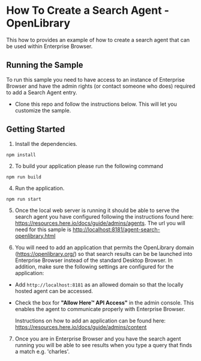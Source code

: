 # How To Create a Search Agent - OpenLibrary

This how to provides an example of how to create a search agent that can be used within Enterprise Browser.

## Running the Sample

To run this sample you need to have access to an instance of Enterprise Browser and have the admin rights (or contact someone who does) required to add a Search Agent entry.

- Clone this repo and follow the instructions below. This will let you customize the sample.

## Getting Started

1. Install the dependencies.

```shell
npm install
```

2. To build your application please run the following command

```shell
npm run build
```

4. Run the application.

```shell
npm run start
```

5. Once the local web server is running it should be able to serve the search agent you have configured following the instructions found here: <https://resources.here.io/docs/guide/admins/agents>. The url you will need for this sample is <http://localhost:8181/agent-search-openlibrary.html>

6. You will need to add an application that permits the OpenLibrary domain (<https://openlibrary.org/>) so that search results can be be launched into Enterprise Browser instead of the standard Desktop Browser. In addition, make sure the following settings are configured for the application:
- Add `http://localhost:8181` as an allowed domain so that the locally hosted agent can be accessed.
- Check the box for **"Allow Here™ API Access"** in the admin console. This enables the agent to communicate properly with Enterprise Browser.

   Instructions on how to add an application can be found here: <https://resources.here.io/docs/guide/admins/content>

7. Once you are in Enterprise Browser and you have the search agent running you will be able to see results when you type a query that finds a match e.g. 'charles'.
